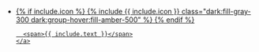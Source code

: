 <ul class="mt-8">
  <li>
    <a href="{{ include.href | relative_url }}"
        data-page-id="{{ include.id }}"
        class="group text-gray-600 dark:text-gray-300 hover:text-black dark:hover:text-amber-500 transition-all text-sm flex items-center hover:bg-slate-200 dark:hover:bg-transparent rounded-md px-4 py-3">
      {% if include.icon %}
        {% include {{ include.icon }} class="dark:fill-gray-300 dark:group-hover:fill-amber-500" %}
      {% endif %}
      
      <span>{{ include.text }}</span>
    </a>
  </li>
</ul>